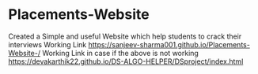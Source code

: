 # Placements-Website
Created a Simple and useful Website which help students to crack their interviews
Working Link 
https://sanjeev-sharma001.github.io/Placements-Website-/
Working Link in case if the above is not working 
https://devakarthik22.github.io/DS-ALGO-HELPER/DSproject/index.html
